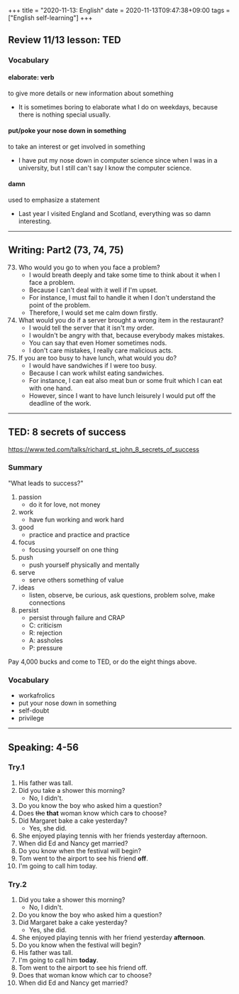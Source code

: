 +++
title =  "2020-11-13: English"
date = 2020-11-13T09:47:38+09:00
tags = ["English self-learning"]
+++

## Review 11/13 lesson: TED

### Vocabulary

#### elaborate: verb
to give more details or new information about something

* It is sometimes boring to elaborate what I do on weekdays, because there is nothing special usually.

#### put/poke your nose down in something
to take an interest or get involved in something

* I have put my nose down in computer science since when I was in a university,
    but I still can't say I know the computer science.

#### damn
used to emphasize a statement

* Last year I visited England and Scotland, everything was so damn interesting.

- - -

## Writing: Part2 (73, 74, 75)

73. Who would you go to when you face a problem?
    * I would breath deeply and take some time to think about it when I face a problem.
    * Because I can't deal with it well if I'm upset.
    * For instance, I must fail to handle it when I don't understand the point of the problem.
    * Therefore, I would set me calm down firstly.
74. What would you do if a server brought a wrong item in the restaurant?
    * I would tell the server that it isn't my order.
    * I wouldn't be angry with that, because everybody makes mistakes.
    * You can say that even Homer sometimes nods. 
    * I don't care mistakes, I really care malicious acts.
75. If you are too busy to have lunch, what would you do?
    * I would have sandwiches if I were too busy.
    * Because I can work whilst eating sandwiches.
    * For instance, I can eat also meat bun or some fruit which I can eat with one hand.
    * However, since I want to have lunch leisurely I would put off the deadline of the work.

- - -

## TED: 8 secrets of success

https://www.ted.com/talks/richard_st_john_8_secrets_of_success

### Summary

"What leads to success?"

1. passion
    - do it for love, not money
2. work
    - have fun working and work hard
3. good
    - practice and practice and practice
4. focus
    - focusing yourself on one thing
5. push
    - push yourself physically and mentally
6. serve
    - serve others something of value
7. ideas
    - listen, observe, be curious, ask questions, problem solve, make connections
8. persist
    - persist through failure and CRAP
    - C: criticism
    - R: rejection
    - A: assholes
    - P: pressure

Pay 4,000 bucks and come to TED, or do the eight things above.

### Vocabulary

* workafrolics
* put your nose down in something
* self-doubt
* privilege

- - -

## Speaking: 4-56

### Try.1

1. His father was tall.
2. Did you take a shower this morning?
    - No, I didn't.
3. Do you know the boy who asked him a question?
4. Does ~~the~~ **that** woman know which car~~s~~ to choose?
5. Did Margaret bake a cake yesterday?
    - Yes, she did.
6. She enjoyed playing tennis with her friends yesterday afternoon.
7. When did Ed and Nancy get married?
8. Do you know when the festival will begin?
9. Tom went to the airport to see his friend **off**.
10. I'm going to call him today.

### Try.2

1. Did you take a shower this morning?
    - No, I didn't.
2. Do you know the boy who asked him a question?
3. Did Margaret bake a cake yesterday?
    - Yes, she did.
4. She enjoyed playing tennis with her friend yesterday **afternoon**.
5. Do you know when the festival will begin?
6. His father was tall.
7. I'm going to call him **today**.
8. Tom went to the airport to see his friend off.
9. Does that woman know which car to choose?
10. When did Ed and Nancy get married?
